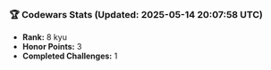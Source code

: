 ### 🏆 Codewars Stats (Updated: 2025-05-14 20:07:58 UTC)

- **Rank:** 8 kyu
- **Honor Points:** 3
- **Completed Challenges:** 1
